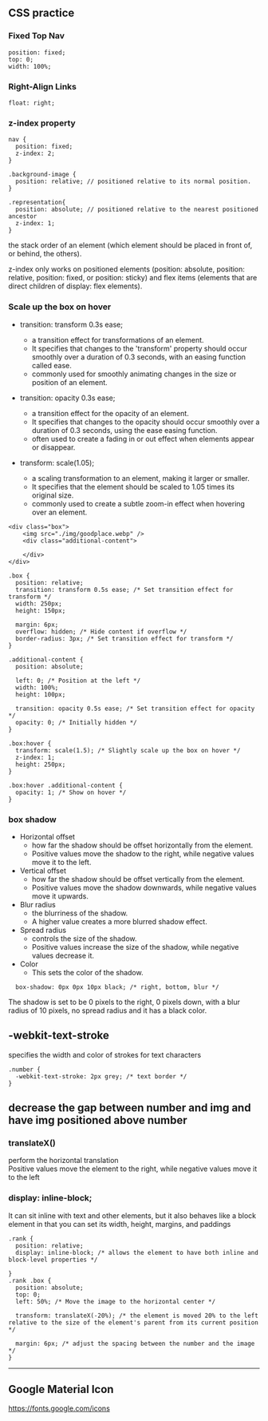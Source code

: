 ## CSS practice

### Fixed Top Nav

```
position: fixed;
top: 0;
width: 100%;
```

### Right-Align Links

```
float: right;
```

### z-index property

```
nav {
  position: fixed;
  z-index: 2;
}

.background-image {
  position: relative; // positioned relative to its normal position.
}

.representation{
  position: absolute; // positioned relative to the nearest positioned ancestor
  z-index: 1;
}
```

the stack order of an element (which element should be placed in front of, or behind, the others).

z-index only works on positioned elements (position: absolute, position: relative, position: fixed, or position: sticky) and flex items (elements that are direct children of display: flex elements).

### Scale up the box on hover

- transition: transform 0.3s ease;

  - a transition effect for transformations of an element.
  - It specifies that changes to the 'transform' property should occur smoothly over a duration of 0.3 seconds, with an easing function called ease.
  - commonly used for smoothly animating changes in the size or position of an element.

- transition: opacity 0.3s ease;

  - a transition effect for the opacity of an element.
  - It specifies that changes to the opacity should occur smoothly over a duration of 0.3 seconds, using the ease easing function.
  - often used to create a fading in or out effect when elements appear or disappear.

- transform: scale(1.05);
  - a scaling transformation to an element, making it larger or smaller.
  - It specifies that the element should be scaled to 1.05 times its original size.
  - commonly used to create a subtle zoom-in effect when hovering over an element.

```
<div class="box">
    <img src="./img/goodplace.webp" />
    <div class="additional-content">

    </div>
</div>

.box {
  position: relative;
  transition: transform 0.5s ease; /* Set transition effect for transform */
  width: 250px;
  height: 150px;

  margin: 6px;
  overflow: hidden; /* Hide content if overflow */
  border-radius: 3px; /* Set transition effect for transform */
}

.additional-content {
  position: absolute;

  left: 0; /* Position at the left */
  width: 100%;
  height: 100px;

  transition: opacity 0.5s ease; /* Set transition effect for opacity */
  opacity: 0; /* Initially hidden */
}

.box:hover {
  transform: scale(1.5); /* Slightly scale up the box on hover */
  z-index: 1;
  height: 250px;
}

.box:hover .additional-content {
  opacity: 1; /* Show on hover */
}
```

### box shadow

- Horizontal offset
  - how far the shadow should be offset horizontally from the element.
  - Positive values move the shadow to the right, while negative values move it to the left.
- Vertical offset
  - how far the shadow should be offset vertically from the element.
  - Positive values move the shadow downwards, while negative values move it upwards.
- Blur radius
  - the blurriness of the shadow.
  - A higher value creates a more blurred shadow effect.
- Spread radius
  - controls the size of the shadow.
  - Positive values increase the size of the shadow, while negative values decrease it.
- Color
  - This sets the color of the shadow.

```
  box-shadow: 0px 0px 10px black; /* right, bottom, blur */
```

The shadow is set to be 0 pixels to the right, 0 pixels down, with a blur radius of 10 pixels, no spread radius and it has a black color.

## -webkit-text-stroke

specifies the width and color of strokes for text characters

```
.number {
  -webkit-text-stroke: 2px grey; /* text border */
}

```

## decrease the gap between number and img and have img positioned above number

### translateX()

perform the horizontal translation <br>
Positive values move the element to the right, while negative values move it to the left

### display: inline-block;

It can sit inline with text and other elements, but it also behaves like a block element in that you can set its width, height, margins, and paddings

```
.rank {
  position: relative;
  display: inline-block; /* allows the element to have both inline and block-level properties */

}
.rank .box {
  position: absolute;
  top: 0;
  left: 50%; /* Move the image to the horizontal center */

  transform: translateX(-20%); /* the element is moved 20% to the left relative to the size of the element's parent from its current position */

  margin: 6px; /* adjust the spacing between the number and the image */
}
```

<hr>

## Google Material Icon

https://fonts.google.com/icons
